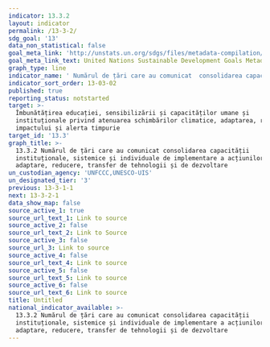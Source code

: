 ```yaml
---
indicator: 13.3.2
layout: indicator
permalink: /13-3-2/
sdg_goal: '13'
data_non_statistical: false
goal_meta_link: 'http://unstats.un.org/sdgs/files/metadata-compilation/Metadata-Goal-13.pdf'
goal_meta_link_text: United Nations Sustainable Development Goals Metadata (pdf 759kB)
graph_type: line
indicator_name: ' Numărul de țări care au comunicat  consolidarea capacității instituționale, sistemice și individuale de implementare a acțiunilor de adaptare, reducere, transfer de tehnologii și de dezvoltare'
indicator_sort_order: 13-03-02
published: true
reporting_status: notstarted
target: >-
  Îmbunătățirea educației, sensibilizării și capacităților umane și
  instituționale privind atenuarea schimbărilor climatice, adaptarea, reducerea
  impactului și alerta timpurie
target_id: '13.3'
graph_title: >-
  13.3.2 Numărul de țări care au comunicat consolidarea capacității
  instituționale, sistemice și individuale de implementare a acțiunilor de
  adaptare, reducere, transfer de tehnologii și de dezvoltare
un_custodian_agency: 'UNFCCC,UNESCO-UIS'
un_designated_tier: '3'
previous: 13-3-1-1
next: 13-3-2-1
data_show_map: false
source_active_1: true
source_url_text_1: Link to source
source_active_2: false
source_url_text_2: Link to Source
source_active_3: false
source_url_3: Link to source
source_active_4: false
source_url_text_4: Link to source
source_active_5: false
source_url_text_5: Link to source
source_active_6: false
source_url_text_6: Link to source
title: Untitled
national_indicator_available: >-
  13.3.2 Numărul de țări care au comunicat consolidarea capacității
  instituționale, sistemice și individuale de implementare a acțiunilor de
  adaptare, reducere, transfer de tehnologii și de dezvoltare
---
```

